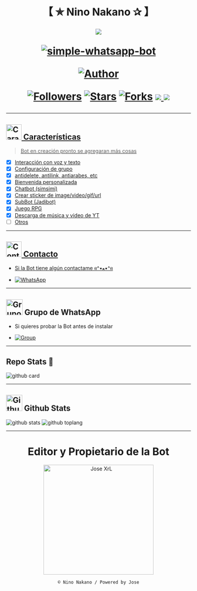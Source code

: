 <h1 align="center">【 ✯ Nino Nakano ✰ 】</p>
<p>
        <img src= "https://files.catbox.moe/6rjd3j.jpeg">
    </p>
    <p align="center">
        <a href="#"><img title="simple-whatsapp-bot" src="https://img.shields.io/badge/-SIMPLE--WHATSAPP--BOT-green?colorA=%23ff0000&colorB=%23017e40&style=for-the-badge"></a>
    </p>
    <p>
        <a href="https://github.com/JoseXrl15k"><img title="Author"    src="https://img.shields.io/badge/Author-Jose-purple.svg?style=for-the-badge&logo=github"></a>
    </p>
    <p>
        <a href="https://github.com/JoseXrl15kollowers"><img title="Followers" src="https://img.shields.io/github/followers/JoseXrl15k?color=blue&style=flat-square"></a>
        <a href="https://github.com/JoseXrl15k/Nino-Nakano/stargazers/"><img title="Stars" src="https://img.shields.io/github/stars/JoseXrl15k/Nino-Nakano?color=red&style=flat-square"></a>
        <a href="https://github.com/JoseXrl15k/Nino-Nakano/network/members"><img title="Forks" src="http://img.shields.io/github/forks/JoseXrl15k/Nino-Nakano?color=red&style=flat-square"></a>
        <a href="#"><img src="https://img.shields.io/badge/MANTENIMIENTO-SI-blue.svg"</a>
        <img src="https://img.shields.io/github/repo-size/JoseXrl15k/Nino-Nakano" /> <br>
   </p>
   <p>
</h1>

---------

## <img src="https://i.pinimg.com/originals/73/69/6e/73696e022df7cd5cb3d999c6875361dd.gif" alt="Características" width="42" height="42"> Características

> Bot en creación pronto se agregaran más cosas 

- [x] Interacción con voz y texto
- [x] Configuración de grupo
- [x] antidelete, antilink, antiarabes, etc
- [x] Bienvenida personalizada
- [x] Chatbot (simsimi)
- [x] Crear sticker de image/video/gif/url
- [x] SubBot (Jadibot)
- [x] Juego RPG
- [x] Descarga de música y video de YT
- [ ] Otros

---------

## <img src="https://i.pinimg.com/originals/19/80/6e/19806e91932e6054965fc83b85241270.gif" alt="Contacto" width="42" height="42"> Contacto

- Si la Bot tiene algún contactame ฅ^•ﻌ•^ฅ

* <a href="https://wa.me/212770245767"><img alt="WhatsApp" src="https://img.shields.io/badge/WhatsApp-25D366?style=for-the-badge&logo=whatsapp&logoColor=white"/></a>

---------

## <img src="https://static.wikia.nocookie.net/nyancat/images/d/d3/Nyan-cat.gif/revision/latest/scale-to-width-down/400?cb=20131231222500&path-prefix=es" alt="Grupo" width="45" height="43"> Grupo de WhatsApp


- Si quieres probar la Bot antes de instalar

* <a href="https://chat.whatsapp.com/EteP5pnrAZC14y9wReGF1V"><img alt="Group" src="https://img.shields.io/badge/Group-25D366?style=for-the-badge&logo=whatsapp&logoColor=white"/></a>

---------

## Repo Stats 🔭

![github card](https://github-readme-stats.vercel.app/api/pin/?username=JoseXrl15k&repo=Nino-Nakano&theme=chartreuse-dark)

---------

## <img src="https://raw.githubusercontent.com/vilcajoal/vilcajoal/master/assets/octocat-anime.gif" alt="Github" width="44" height="44"> Github Stats

![github stats](https://github-readme-stats.vercel.app/api?username=JoseXrl15k&show_icons=true&theme=chartreuse-dark)
![github toplang](https://github-readme-stats.vercel.app/api/top-langs/?username=JoseXrl15k&layout=compact&theme=chartreuse-dark)

---------
<div align="center">
  <h1 align="center">Editor y Propietario de la Bot</h1>

<a href="https://github.com/JoseXrl15k"><img src="https://github.com/JoseXrl15k.png" width="300" height="300" alt="Jose XrL"/></a>

`© Nino Nakano / Powered by Jose`

